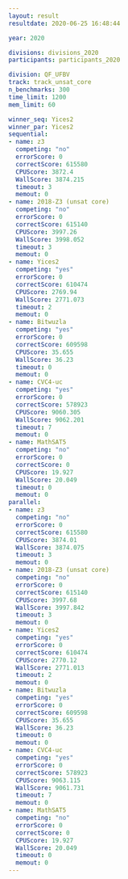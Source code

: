 ```yaml
---
layout: result
resultdate: 2020-06-25 16:48:44

year: 2020

divisions: divisions_2020
participants: participants_2020

division: QF_UFBV
track: track_unsat_core
n_benchmarks: 300
time_limit: 1200
mem_limit: 60

winner_seq: Yices2
winner_par: Yices2
sequential:
- name: z3
  competing: "no"
  errorScore: 0
  correctScore: 615580
  CPUScore: 3872.4
  WallScore: 3874.215
  timeout: 3
  memout: 0
- name: 2018-Z3 (unsat core)
  competing: "no"
  errorScore: 0
  correctScore: 615140
  CPUScore: 3997.26
  WallScore: 3998.052
  timeout: 3
  memout: 0
- name: Yices2
  competing: "yes"
  errorScore: 0
  correctScore: 610474
  CPUScore: 2769.94
  WallScore: 2771.073
  timeout: 2
  memout: 0
- name: Bitwuzla
  competing: "yes"
  errorScore: 0
  correctScore: 609598
  CPUScore: 35.655
  WallScore: 36.23
  timeout: 0
  memout: 0
- name: CVC4-uc
  competing: "yes"
  errorScore: 0
  correctScore: 578923
  CPUScore: 9060.305
  WallScore: 9062.201
  timeout: 7
  memout: 0
- name: MathSAT5
  competing: "no"
  errorScore: 0
  correctScore: 0
  CPUScore: 19.927
  WallScore: 20.049
  timeout: 0
  memout: 0
parallel:
- name: z3
  competing: "no"
  errorScore: 0
  correctScore: 615580
  CPUScore: 3874.01
  WallScore: 3874.075
  timeout: 3
  memout: 0
- name: 2018-Z3 (unsat core)
  competing: "no"
  errorScore: 0
  correctScore: 615140
  CPUScore: 3997.68
  WallScore: 3997.842
  timeout: 3
  memout: 0
- name: Yices2
  competing: "yes"
  errorScore: 0
  correctScore: 610474
  CPUScore: 2770.12
  WallScore: 2771.013
  timeout: 2
  memout: 0
- name: Bitwuzla
  competing: "yes"
  errorScore: 0
  correctScore: 609598
  CPUScore: 35.655
  WallScore: 36.23
  timeout: 0
  memout: 0
- name: CVC4-uc
  competing: "yes"
  errorScore: 0
  correctScore: 578923
  CPUScore: 9063.115
  WallScore: 9061.731
  timeout: 7
  memout: 0
- name: MathSAT5
  competing: "no"
  errorScore: 0
  correctScore: 0
  CPUScore: 19.927
  WallScore: 20.049
  timeout: 0
  memout: 0
---
```

